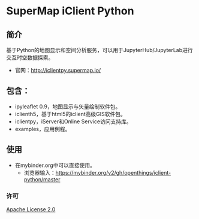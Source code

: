 # SuperMap iClient Python 

## 简介

基于Python的地图显示和空间分析服务，可以用于JupyterHub/JupyterLab进行交互时空数据探索。
- 官网：http://iclientpy.supermap.io/

## 包含：

- ipyleaflet 0.9，地图显示与矢量绘制软件包。
- iclienth5，基于html5的iclient高级GIS软件包。
- iclientpy，iServer和Online Service访问支持库。
- examples，应用例程。

## 使用 

- 在mybinder.org中可以直接使用。
  - 浏览器输入：https://mybinder.org/v2/gh/openthings/iclient-python/master


### 许可

[ Apache License 2.0 ](./LICENSE)



